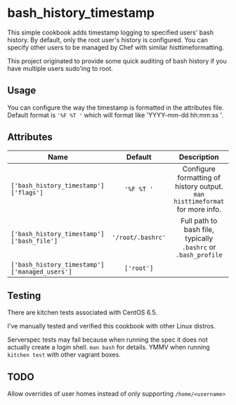 # bash_history_timestamp


This simple cookbook adds timestamp logging to specified users' bash history.  By default, only the root user's history is configured.  You can specify other users to be managed by Chef with similar histtimeformatting.

This project originated to provide some quick auditing of bash history if you have multiple users sudo'ing to root.


## Usage
You can configure the way the timestamp is formatted in the attributes file.  Default format is `'%F %T '` which will format like 'YYYY-mm-dd hh:mm:ss '.

## Attributes
| Name                                    |  Default       | Description                             |
| --------------------------------------- |:--------------:|:---------------------------------------:|
|`['bash_history_timestamp']['flags']`    |`'%F %T '`|Configure formatting of history output. `man histtimeformat` for more info.|
|`['bash_history_timestamp']['bash_file']`|`'/root/.bashrc'`|Full path to bash file, typically `.bashrc` or `.bash_profile`|
|`['bash_history_timestamp']['managed_users']`|`['root']`||Manage only root user|

## Testing
There are kitchen tests associated with CentOS 6.5.  

I've manually tested and verified this cookbook with other Linux distros.

Serverspec tests may fail because when running the spec it does not actually create a login shell.  `man bash` for details. YMMV when running `kitchen test` with other vagrant boxes.


## TODO
Allow overrides of user homes instead of only supporting `/home/<username>`